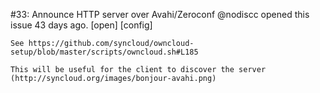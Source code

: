#33: Announce HTTP server over Avahi/Zeroconf
@nodiscc opened this issue 43 days ago.  [open] 
[config]

    See https://github.com/syncloud/owncloud-setup/blob/master/scripts/owncloud.sh#L185
    
    This will be useful for the client to discover the server (http://syncloud.org/images/bonjour-avahi.png)


